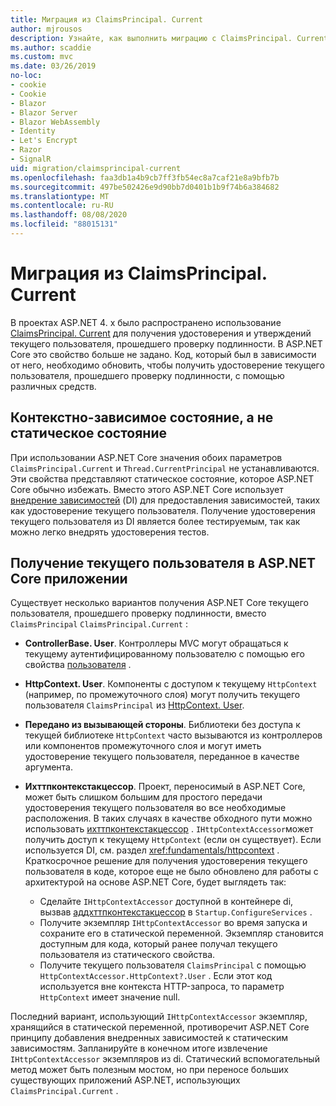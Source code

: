 ```yaml
---
title: Миграция из ClaimsPrincipal. Current
author: mjrousos
description: Узнайте, как выполнить миграцию с ClaimsPrincipal. Current, чтобы получить удостоверение текущего пользователя, прошедшего проверку подлинности, и утверждения в ASP.NET Core.
ms.author: scaddie
ms.custom: mvc
ms.date: 03/26/2019
no-loc:
- cookie
- Cookie
- Blazor
- Blazor Server
- Blazor WebAssembly
- Identity
- Let's Encrypt
- Razor
- SignalR
uid: migration/claimsprincipal-current
ms.openlocfilehash: faa3db1a4b9cb7ff3fb54ec8a7caf21e8a9bfb7b
ms.sourcegitcommit: 497be502426e9d90bb7d0401b1b9f74b6a384682
ms.translationtype: MT
ms.contentlocale: ru-RU
ms.lasthandoff: 08/08/2020
ms.locfileid: "88015131"
---
```

# <a name="migrate-from-claimsprincipalcurrent"></a>Миграция из ClaimsPrincipal. Current

В проектах ASP.NET 4. x было распространено использование [ClaimsPrincipal. Current](/dotnet/api/system.security.claims.claimsprincipal.current) для получения удостоверения и утверждений текущего пользователя, прошедшего проверку подлинности. В ASP.NET Core это свойство больше не задано. Код, который был в зависимости от него, необходимо обновить, чтобы получить удостоверение текущего пользователя, прошедшего проверку подлинности, с помощью различных средств.

## <a name="context-specific-state-instead-of-static-state"></a>Контекстно-зависимое состояние, а не статическое состояние

При использовании ASP.NET Core значения обоих параметров `ClaimsPrincipal.Current` и `Thread.CurrentPrincipal` не устанавливаются. Эти свойства представляют статическое состояние, которое ASP.NET Core обычно избежать. Вместо этого ASP.NET Core использует [внедрение зависимостей](xref:fundamentals/dependency-injection) (DI) для предоставления зависимостей, таких как удостоверение текущего пользователя. Получение удостоверения текущего пользователя из DI является более тестируемым, так как можно легко внедрять удостоверения тестов.

## <a name="retrieve-the-current-user-in-an-aspnet-core-app"></a>Получение текущего пользователя в ASP.NET Core приложении

Существует несколько вариантов получения ASP.NET Core текущего пользователя, прошедшего проверку подлинности, вместо `ClaimsPrincipal` `ClaimsPrincipal.Current` :

* **ControllerBase. User**. Контроллеры MVC могут обращаться к текущему аутентифицированному пользователю с помощью его свойства [пользователя](/dotnet/api/microsoft.aspnetcore.mvc.controllerbase.user) .
* **HttpContext. User**. Компоненты с доступом к текущему `HttpContext` (например, по промежуточного слоя) могут получить текущего пользователя `ClaimsPrincipal` из [HttpContext. User](/dotnet/api/microsoft.aspnetcore.http.httpcontext.user).
* **Передано из вызывающей стороны**. Библиотеки без доступа к текущей библиотеке `HttpContext` часто вызываются из контроллеров или компонентов промежуточного слоя и могут иметь удостоверение текущего пользователя, переданное в качестве аргумента.
* **Ихттпконтекстакцессор**. Проект, переносимый в ASP.NET Core, может быть слишком большим для простого передачи удостоверения текущего пользователя во все необходимые расположения. В таких случаях в качестве обходного пути можно использовать [ихттпконтекстакцессор](/dotnet/api/microsoft.aspnetcore.http.ihttpcontextaccessor) . `IHttpContextAccessor`может получить доступ к текущему `HttpContext` (если он существует). Если используется DI, см. раздел <xref:fundamentals/httpcontext> . Краткосрочное решение для получения удостоверения текущего пользователя в коде, которое еще не было обновлено для работы с архитектурой на основе ASP.NET Core, будет выглядеть так:

  * Сделайте `IHttpContextAccessor` доступной в контейнере di, вызвав [аддхттпконтекстакцессор](https://github.com/aspnet/Hosting/issues/793) в `Startup.ConfigureServices` .
  * Получите экземпляр `IHttpContextAccessor` во время запуска и сохраните его в статической переменной. Экземпляр становится доступным для кода, который ранее получал текущего пользователя из статического свойства.
  * Получите текущего пользователя `ClaimsPrincipal` с помощью `HttpContextAccessor.HttpContext?.User` . Если этот код используется вне контекста HTTP-запроса, то параметр `HttpContext` имеет значение null.

Последний вариант, использующий `IHttpContextAccessor` экземпляр, хранящийся в статической переменной, противоречит ASP.NET Core принципу добавления внедренных зависимостей к статическим зависимостям. Запланируйте в конечном итоге извлечение `IHttpContextAccessor` экземпляров из di. Статический вспомогательный метод может быть полезным мостом, но при переносе больших существующих приложений ASP.NET, использующих `ClaimsPrincipal.Current` .

